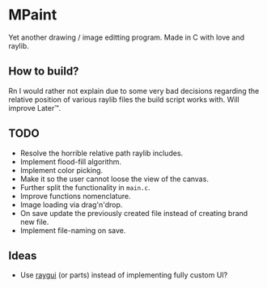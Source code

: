# MPaint
Yet another drawing / image editting program. Made in C with love and raylib.

## How to build?

Rn I would rather not explain due to some very bad decisions regarding the relative position of various raylib files the build script works with. Will improve Later™.

## TODO

- Resolve the horrible relative path raylib includes.
- Implement flood-fill algorithm.
- Implement color picking.
- Make it so the user cannot loose the view of the canvas.
- Further split the functionality in `main.c`.
- Improve functions nomenclature.
- Image loading via drag'n'drop.
- On save update the previously created file instead of creating brand new file.
- Implement file-naming on save.

## Ideas

- Use [raygui](https://github.com/raysan5/raygui) (or parts) instead of implementing fully custom UI?